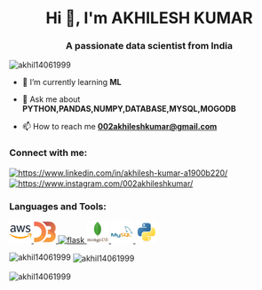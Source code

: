 <h1 align="center">Hi 👋, I'm AKHILESH KUMAR</h1>
<h3 align="center">A passionate data scientist from India</h3>

<p align="left"> <img src="https://komarev.com/ghpvc/?username=akhil14061999&label=Profile%20views&color=0e75b6&style=flat" alt="akhil14061999" /> </p>

- 🌱 I’m currently learning **ML**

- 💬 Ask me about **PYTHON,PANDAS,NUMPY,DATABASE,MYSQL,MOGODB**

- 📫 How to reach me **002akhileshkumar@gmail.com**

<h3 align="left">Connect with me:</h3>
<p align="left">
<a href="https://linkedin.com/in/https://www.linkedin.com/in/akhilesh-kumar-a1900b220/" target="blank"><img align="center" src="https://raw.githubusercontent.com/rahuldkjain/github-profile-readme-generator/master/src/images/icons/Social/linked-in-alt.svg" alt="https://www.linkedin.com/in/akhilesh-kumar-a1900b220/" height="30" width="40" /></a>
<a href="https://instagram.com/https://www.instagram.com/002akhileshkumar/" target="blank"><img align="center" src="https://raw.githubusercontent.com/rahuldkjain/github-profile-readme-generator/master/src/images/icons/Social/instagram.svg" alt="https://www.instagram.com/002akhileshkumar/" height="30" width="40" /></a>
</p>

<h3 align="left">Languages and Tools:</h3>
<p align="left"> <a href="https://aws.amazon.com" target="_blank" rel="noreferrer"> <img src="https://raw.githubusercontent.com/devicons/devicon/master/icons/amazonwebservices/amazonwebservices-original-wordmark.svg" alt="aws" width="40" height="40"/> </a> <a href="https://d3js.org/" target="_blank" rel="noreferrer"> <img src="https://raw.githubusercontent.com/devicons/devicon/master/icons/d3js/d3js-original.svg" alt="d3js" width="40" height="40"/> </a> <a href="https://flask.palletsprojects.com/" target="_blank" rel="noreferrer"> <img src="https://www.vectorlogo.zone/logos/pocoo_flask/pocoo_flask-icon.svg" alt="flask" width="40" height="40"/> </a> <a href="https://www.mongodb.com/" target="_blank" rel="noreferrer"> <img src="https://raw.githubusercontent.com/devicons/devicon/master/icons/mongodb/mongodb-original-wordmark.svg" alt="mongodb" width="40" height="40"/> </a> <a href="https://www.mysql.com/" target="_blank" rel="noreferrer"> <img src="https://raw.githubusercontent.com/devicons/devicon/master/icons/mysql/mysql-original-wordmark.svg" alt="mysql" width="40" height="40"/> </a> <a href="https://www.python.org" target="_blank" rel="noreferrer"> <img src="https://raw.githubusercontent.com/devicons/devicon/master/icons/python/python-original.svg" alt="python" width="40" height="40"/> </a> </p>

<p><img align="left" src="https://github-readme-stats.vercel.app/api/top-langs?username=akhil14061999&show_icons=true&locale=en&layout=compact" alt="akhil14061999" /></p>

<p>&nbsp;<img align="center" src="https://github-readme-stats.vercel.app/api?username=akhil14061999&show_icons=true&locale=en" alt="akhil14061999" /></p>

<p><img align="center" src="https://github-readme-streak-stats.herokuapp.com/?user=akhil14061999&" alt="akhil14061999" /></p>
